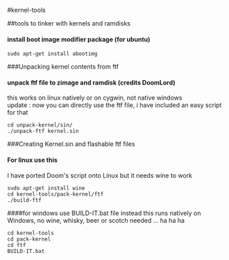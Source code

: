 #kernel-tools


##tools to tinker with kernels and ramdisks 

#### install boot image modifier package (for ubuntu)

	sudo apt-get install abootimg

###Unpacking kernel contents from ftf
#### unpack ftf  file to zimage and ramdisk (credits DoomLord) 
 this works on linux natively or on cygwin, not native windows  
 update : now you can directly use the ftf file, i have included an easy script for that

	cd unpack-kernel/sin/ 
	./unpack-ftf kernel.sin

###Creating Kernel.sin and flashable ftf files
#### For linux use this
I have ported Doom's script onto Linux but it needs wine to work

	sudo apt-get install wine
	cd kernel-tools/pack-kernel/ftf
	./build-ftf


####for windows use BUILD-IT.bat file instead
this runs natively on Windows, no wine, whisky, beer or scotch needed ... ha ha ha

	cd kernel-tools
	cd pack-kernel
	cd ftf
	BUILD-IT.bat


